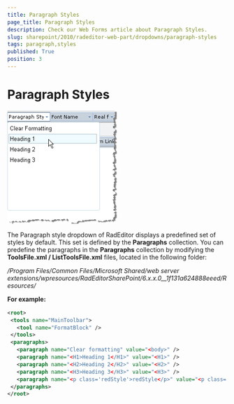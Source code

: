 ```yaml
---
title: Paragraph Styles
page_title: Paragraph Styles
description: Check our Web Forms article about Paragraph Styles.
slug: sharepoint/2010/radeditor-web-part/dropdowns/paragraph-styles
tags: paragraph,styles
published: True
position: 3
---
```


# Paragraph Styles

![](images/DropDowns004.png)

The Paragraph style dropdown of RadEditor displays a predefined set of styles by default. This set is defined by the **Paragraphs** collection. You can predefine the paragraphs in the **Paragraphs** collection by modifying the **ToolsFile.xml / ListToolsFile.xml** files, located in the following folder:

_/Program Files/Common Files/Microsoft Shared/web server extensions/wpresources/RadEditorSharePoint/6.x.x.0__1f131a624888eeed/Resources/_

**For example:**

````XML
<root>
 <tools name="MainToolbar">
   <tool name="FormatBlock" />
 </tools>
 <paragraphs>
   <paragraph name="Clear formatting" value="<body>" />
   <paragraph name="<H1>Heading 1</H1>" value="<H1>" />
   <paragraph name="<H2>Heading 2</H2>" value="<H2>" />
   <paragraph name="<H3>Heading 3</H3>" value="<H3>" />
   <paragraph name="<p class='redStyle'>redStyle</p>" value="<p class='redStyle'>" />
 </paragraphs>
</root>
````

